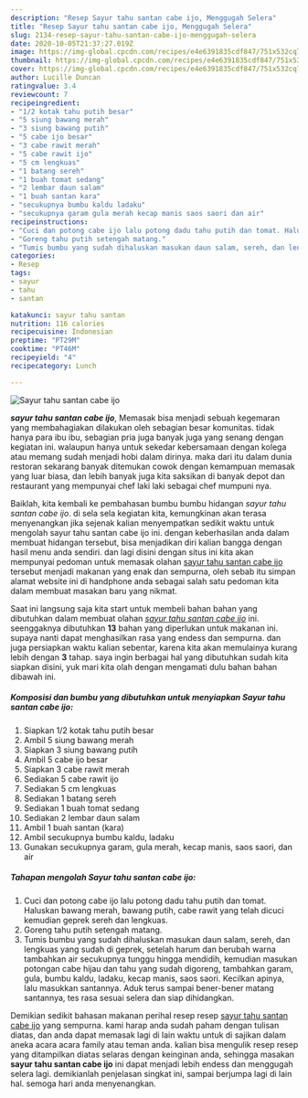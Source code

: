 ```yaml
---
description: "Resep Sayur tahu santan cabe ijo, Menggugah Selera"
title: "Resep Sayur tahu santan cabe ijo, Menggugah Selera"
slug: 2134-resep-sayur-tahu-santan-cabe-ijo-menggugah-selera
date: 2020-10-05T21:37:27.019Z
image: https://img-global.cpcdn.com/recipes/e4e6391835cdf847/751x532cq70/sayur-tahu-santan-cabe-ijo-foto-resep-utama.jpg
thumbnail: https://img-global.cpcdn.com/recipes/e4e6391835cdf847/751x532cq70/sayur-tahu-santan-cabe-ijo-foto-resep-utama.jpg
cover: https://img-global.cpcdn.com/recipes/e4e6391835cdf847/751x532cq70/sayur-tahu-santan-cabe-ijo-foto-resep-utama.jpg
author: Lucille Duncan
ratingvalue: 3.4
reviewcount: 7
recipeingredient:
- "1/2 kotak tahu putih besar"
- "5 siung bawang merah"
- "3 siung bawang putih"
- "5 cabe ijo besar"
- "3 cabe rawit merah"
- "5 cabe rawit ijo"
- "5 cm lengkuas"
- "1 batang sereh"
- "1 buah tomat sedang"
- "2 lembar daun salam"
- "1 buah santan kara"
- "secukupnya bumbu kaldu ladaku"
- "secukupnya garam gula merah kecap manis saos saori dan air"
recipeinstructions:
- "Cuci dan potong cabe ijo lalu potong dadu tahu putih dan tomat. Haluskan bawang merah, bawang putih, cabe rawit yang telah dicuci kemudian geprek sereh dan lengkuas."
- "Goreng tahu putih setengah matang."
- "Tumis bumbu yang sudah dihaluskan masukan daun salam, sereh, dan lengkuas yang sudah di geprek, setelah harum dan berubah warna tambahkan air secukupnya tunggu hingga mendidih, kemudian masukan potongan cabe hijau dan tahu yang sudah digoreng, tambahkan garam, gula, bumbu kaldu, ladaku, kecap manis, saos saori. Kecilkan apinya, lalu masukkan santannya. Aduk terus sampai bener-bener matang santannya, tes rasa sesuai selera dan siap dihidangkan."
categories:
- Resep
tags:
- sayur
- tahu
- santan

katakunci: sayur tahu santan 
nutrition: 116 calories
recipecuisine: Indonesian
preptime: "PT29M"
cooktime: "PT46M"
recipeyield: "4"
recipecategory: Lunch

---
```



![Sayur tahu santan cabe ijo](https://img-global.cpcdn.com/recipes/e4e6391835cdf847/751x532cq70/sayur-tahu-santan-cabe-ijo-foto-resep-utama.jpg)

<b><i>sayur tahu santan cabe ijo</i></b>, Memasak bisa menjadi sebuah kegemaran yang membahagiakan dilakukan oleh sebagian besar komunitas. tidak hanya para ibu ibu, sebagian pria juga banyak juga yang senang dengan kegiatan ini. walaupun hanya untuk sekedar kebersamaan dengan kolega atau memang sudah menjadi hobi dalam dirinya. maka dari itu dalam dunia restoran sekarang banyak ditemukan cowok dengan kemampuan memasak yang luar biasa, dan lebih banyak juga kita saksikan di banyak depot dan restaurant yang mempunyai chef laki laki sebagai chef mumpuni nya.

Baiklah, kita kembali ke pembahasan bumbu bumbu hidangan <i>sayur tahu santan cabe ijo</i>. di sela sela kegiatan kita, kemungkinan akan terasa menyenangkan jika sejenak kalian menyempatkan sedikit waktu untuk mengolah sayur tahu santan cabe ijo ini. dengan keberhasilan anda dalam membuat hidangan tersebut, bisa menjadikan diri kalian bangga dengan hasil menu anda sendiri. dan lagi disini dengan situs ini kita akan mempunyai pedoman untuk memasak olahan <u>sayur tahu santan cabe ijo</u> tersebut menjadi makanan yang enak dan sempurna, oleh sebab itu simpan alamat website ini di handphone anda sebagai salah satu pedoman kita dalam membuat masakan baru yang nikmat.




Saat ini langsung saja kita start untuk membeli bahan bahan yang dibutuhkan dalam membuat olahan <u><i>sayur tahu santan cabe ijo</i></u> ini. seenggaknya dibutuhkan <b>13</b> bahan yang diperlukan untuk makanan ini. supaya nanti dapat menghasilkan rasa yang endess dan sempurna. dan juga persiapkan waktu kalian sebentar, karena kita akan memulainya kurang lebih dengan <b>3</b> tahap. saya ingin berbagai hal yang dibutuhkan sudah kita siapkan disini, yuk mari kita olah dengan mengamati dulu bahan bahan dibawah ini.

<!--inarticleads1-->

##### Komposisi dan bumbu yang dibutuhkan untuk menyiapkan Sayur tahu santan cabe ijo:

1. Siapkan 1/2 kotak tahu putih besar
1. Ambil 5 siung bawang merah
1. Siapkan 3 siung bawang putih
1. Ambil 5 cabe ijo besar
1. Siapkan 3 cabe rawit merah
1. Sediakan 5 cabe rawit ijo
1. Sediakan 5 cm lengkuas
1. Sediakan 1 batang sereh
1. Sediakan 1 buah tomat sedang
1. Sediakan 2 lembar daun salam
1. Ambil 1 buah santan (kara)
1. Ambil secukupnya bumbu kaldu, ladaku
1. Gunakan secukupnya garam, gula merah, kecap manis, saos saori, dan air




<!--inarticleads2-->

##### Tahapan mengolah Sayur tahu santan cabe ijo:

1. Cuci dan potong cabe ijo lalu potong dadu tahu putih dan tomat. Haluskan bawang merah, bawang putih, cabe rawit yang telah dicuci kemudian geprek sereh dan lengkuas.
1. Goreng tahu putih setengah matang.
1. Tumis bumbu yang sudah dihaluskan masukan daun salam, sereh, dan lengkuas yang sudah di geprek, setelah harum dan berubah warna tambahkan air secukupnya tunggu hingga mendidih, kemudian masukan potongan cabe hijau dan tahu yang sudah digoreng, tambahkan garam, gula, bumbu kaldu, ladaku, kecap manis, saos saori. Kecilkan apinya, lalu masukkan santannya. Aduk terus sampai bener-bener matang santannya, tes rasa sesuai selera dan siap dihidangkan.




Demikian sedikit bahasan makanan perihal resep resep <u>sayur tahu santan cabe ijo</u> yang sempurna. kami harap anda sudah paham dengan tulisan diatas, dan anda dapat memasak lagi di lain waktu untuk di sajikan dalam aneka acara acara family atau teman anda. kalian bisa mengulik resep resep yang ditampilkan diatas selaras dengan keinginan anda, sehingga masakan <b>sayur tahu santan cabe ijo</b> ini dapat menjadi lebih endess dan menggugah selera lagi. demikianlah penjelasan singkat ini, sampai berjumpa lagi di lain hal. semoga hari anda menyenangkan.
